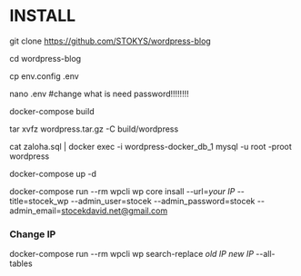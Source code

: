 
# INSTALL 
git clone https://github.com/STOKYS/wordpress-blog

cd wordpress-blog

cp env.config .env

nano .env #change what is need password!!!!!!!!

docker-compose build

tar xvfz wordpress.tar.gz -C build/wordpress

cat zaloha.sql | docker exec -i wordpress-docker_db_1 mysql -u root -proot wordpress

docker-compose up -d

docker-compose run --rm wpcli wp core insall --url=*your IP* --title=stocek_wp --admin_user=stocek --admin_password=stocek --admin_email=stocekdavid.net@gmail.com

### Change IP
docker-compose run --rm wpcli wp search-replace *old IP* *new IP* --all-tables
